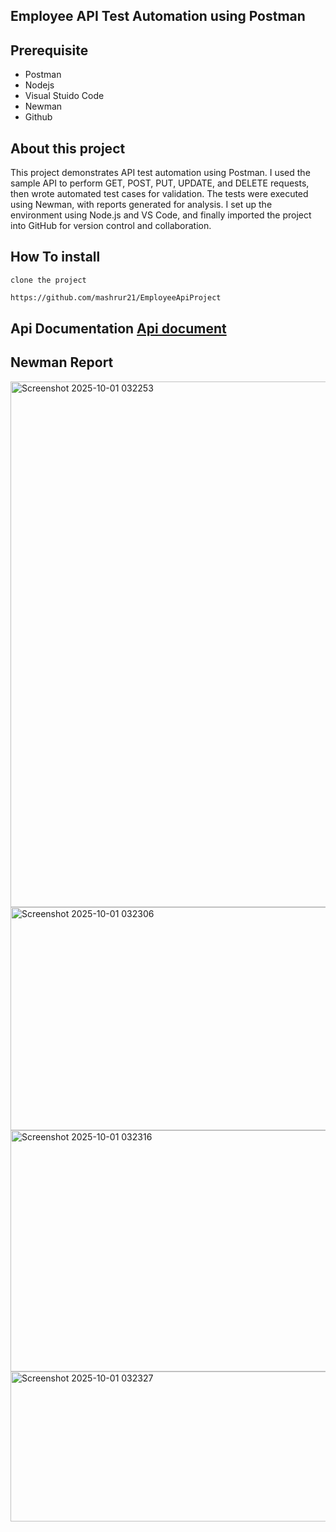 ## Employee API Test Automation using Postman

## Prerequisite
- Postman
- Nodejs
- Visual Stuido Code
- Newman
- Github

## About this project
This project demonstrates API test automation using Postman. I used the sample API to perform GET, POST, PUT, UPDATE, and DELETE requests, then wrote automated test cases for validation. The tests were executed using Newman, with reports generated for analysis. I set up the environment using Node.js and VS Code, and finally imported the project into GitHub for version control and collaboration.

## How To install
```clone the project```
``` bash
https://github.com/mashrur21/EmployeeApiProject
```

## Api Documentation [Api document]([https://api.postman.com/collections/48316334-e4e5e95e-722d-45e6-85df-f8bc082ec0d7?access_key=PMAT-01K62MXMQQ7M4B8AD0K4Z921V9](https://elements.getpostman.com/redirect?entityId=48316334-e4e5e95e-722d-45e6-85df-f8bc082ec0d7&entityType=collection))

## Newman Report
<img width="819" height="841" alt="Screenshot 2025-10-01 032253" src="https://github.com/user-attachments/assets/32bb289a-ea2e-4202-927c-dc9e3dd933ed" />
<img width="824" height="357" alt="Screenshot 2025-10-01 032306" src="https://github.com/user-attachments/assets/60d8c23c-6670-465e-9e83-7ec81af4a002" />
<img width="820" height="386" alt="Screenshot 2025-10-01 032316" src="https://github.com/user-attachments/assets/fe09d98a-0651-4c45-93d5-da5ec25b5cbb" />
<img width="824" height="240" alt="Screenshot 2025-10-01 032327" src="https://github.com/user-attachments/assets/b7ee01af-e1a7-4eb4-b275-3458a33ca5b2" />
